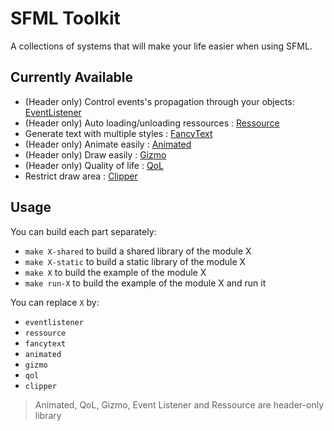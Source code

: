 # SFML Toolkit

A collections of systems that will make your life easier when using SFML.

## Currently Available

- (Header only) Control events's propagation through your objects: [EventListener](https://github.com/Hazurl/SFML-Toolkit/blob/master/doc/Events/EventListener.md)
- (Header only) Auto loading/unloading ressources : [Ressource](https://github.com/Hazurl/SFML-Toolkit/blob/master/doc/Ressource/Ressource.md)
- Generate text with multiple styles : [FancyText](https://github.com/Hazurl/SFML-Toolkit/blob/master/doc/FancyText/FancyText.md)
- (Header only) Animate easily : [Animated](https://github.com/Hazurl/SFML-Toolkit/blob/master/doc/Animated/Animated.md)
- (Header only) Draw easily : [Gizmo](https://github.com/Hazurl/SFML-Toolkit/blob/master/doc/Gizmo/Gizmo.md)
- (Header only) Quality of life : [QoL](https://github.com/Hazurl/SFML-Toolkit/blob/master/doc/QoL/QoL.md)
- Restrict draw area : [Clipper](https://github.com/Hazurl/SFML-Toolkit/blob/master/doc/Clipper/Clipper.md)

## Usage

You can build each part separately:
- `make X-shared` to build a shared library of the module X
- `make X-static` to build a static library of the module X
- `make X` to build the example of the module X
- `make run-X` to build the example of the module X and run it

You can replace `X` by:
- `eventlistener`
- `ressource`
- `fancytext`
- `animated`
- `gizmo`
- `qol`
- `clipper`

> Animated, QoL, Gizmo, Event Listener and Ressource are header-only library
